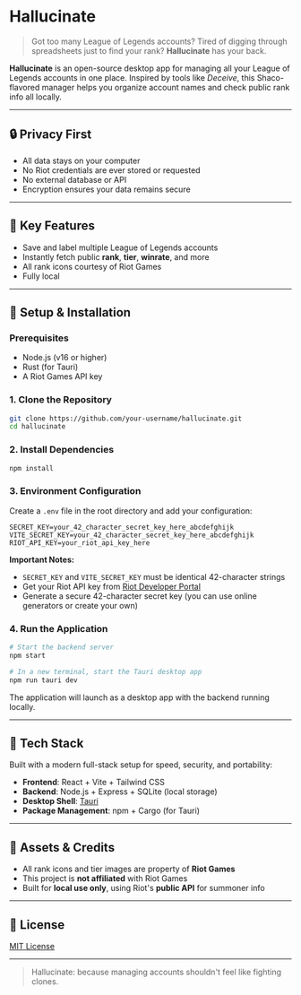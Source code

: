 # Hallucinate

> Got too many League of Legends accounts?
> Tired of digging through spreadsheets just to find your rank?
> **Hallucinate** has your back.

**Hallucinate** is an open-source desktop app for managing all your League of Legends accounts in one place. Inspired by tools like *Deceive*, this Shaco-flavored manager helps you organize account names and check public rank info all locally.

---

## 🔒 Privacy First

- All data stays on your computer
- No Riot credentials are ever stored or requested
- No external database or API
- Encryption ensures your data remains secure

---

## 🎯 Key Features

- Save and label multiple League of Legends accounts
- Instantly fetch public **rank**, **tier**, **winrate**, and more
- All rank icons courtesy of Riot Games
- Fully local

---

## 🚀 Setup & Installation

### Prerequisites
- Node.js (v16 or higher)
- Rust (for Tauri)
- A Riot Games API key

### 1. Clone the Repository
```bash
git clone https://github.com/your-username/hallucinate.git
cd hallucinate
```

### 2. Install Dependencies
```bash
npm install
```

### 3. Environment Configuration
Create a `.env` file in the root directory and add your configuration:

```env
SECRET_KEY=your_42_character_secret_key_here_abcdefghijk
VITE_SECRET_KEY=your_42_character_secret_key_here_abcdefghijk
RIOT_API_KEY=your_riot_api_key_here
```

**Important Notes:**
- `SECRET_KEY` and `VITE_SECRET_KEY` must be identical 42-character strings
- Get your Riot API key from [Riot Developer Portal](https://developer.riotgames.com/)
- Generate a secure 42-character secret key (you can use online generators or create your own)

### 4. Run the Application
```bash
# Start the backend server
npm start

# In a new terminal, start the Tauri desktop app
npm run tauri dev
```

The application will launch as a desktop app with the backend running locally.

---

## 🧰 Tech Stack

Built with a modern full-stack setup for speed, security, and portability:

- **Frontend**: React + Vite + Tailwind CSS
- **Backend**: Node.js + Express + SQLite (local storage)
- **Desktop Shell**: [Tauri](https://tauri.app/)
- **Package Management**: npm + Cargo (for Tauri)

---

## 📁 Assets & Credits

- All rank icons and tier images are property of **Riot Games**
- This project is **not affiliated** with Riot Games
- Built for **local use only**, using Riot's **public API** for summoner info

---

## 📝 License

[MIT License](LICENSE)

---

> Hallucinate: because managing accounts shouldn't feel like fighting clones.
